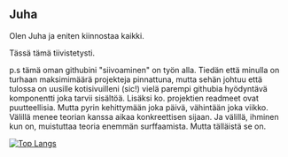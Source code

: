 ## Juha

Olen Juha ja eniten kiinnostaa kaikki.

Tässä tämä tiivistetysti.

p.s tämä oman githubini "siivoaminen" on työn alla. Tiedän että minulla on turhaan maksimimäärä projekteja pinnattuna, mutta sehän johtuu että tulossa on uusille kotisivuilleni (sic!) vielä parempi githubia hyödyntävä komponentti joka tarvii sisältöä. Lisäksi ko. projektien readmeet ovat puutteellisia. Mutta pyrin kehittymään joka päivä, vähintään joka viikko. Välillä menee teorian kanssa aikaa konkreettisen sijaan. Ja välillä, ihminen kun on, muistuttaa teoria enemmän surffaamista. Mutta tälläistä se on.    

[![Top Langs](https://github-readme-stats.vercel.app/api/top-langs/?username=jhalmu)](https://github.com/jhalmu/github-readme-stats)
